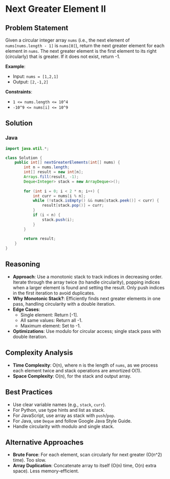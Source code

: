 # Next Greater Element II

## Problem Statement
Given a circular integer array `nums` (i.e., the next element of `nums[nums.length - 1]` is `nums[0]`), return the next greater element for each element in `nums`. The next greater element is the first element to its right (circularly) that is greater. If it does not exist, return -1.

**Example**:
- Input: `nums = [1,2,1]`
- Output: `[2,-1,2]`

**Constraints**:
- `1 <= nums.length <= 10^4`
- `-10^9 <= nums[i] <= 10^9`

## Solution

### Java
```java
import java.util.*;

class Solution {
    public int[] nextGreaterElements(int[] nums) {
        int n = nums.length;
        int[] result = new int[n];
        Arrays.fill(result, -1);
        Deque<Integer> stack = new ArrayDeque<>();
        
        for (int i = 0; i < 2 * n; i++) {
            int curr = nums[i % n];
            while (!stack.isEmpty() && nums[stack.peek()] < curr) {
                result[stack.pop()] = curr;
            }
            if (i < n) {
                stack.push(i);
            }
        }
        
        return result;
    }
}
```

## Reasoning
- **Approach**: Use a monotonic stack to track indices in decreasing order. Iterate through the array twice (to handle circularity), popping indices when a larger element is found and setting the result. Only push indices in the first iteration to avoid duplicates.
- **Why Monotonic Stack?**: Efficiently finds next greater elements in one pass, handling circularity with a double iteration.
- **Edge Cases**:
  - Single element: Return [-1].
  - All same values: Return all -1.
  - Maximum element: Set to -1.
- **Optimizations**: Use modulo for circular access; single stack pass with double iteration.

## Complexity Analysis
- **Time Complexity**: O(n), where n is the length of `nums`, as we process each element twice and stack operations are amortized O(1).
- **Space Complexity**: O(n), for the stack and output array.

## Best Practices
- Use clear variable names (e.g., `stack`, `curr`).
- For Python, use type hints and list as stack.
- For JavaScript, use array as stack with `push`/`pop`.
- For Java, use `Deque` and follow Google Java Style Guide.
- Handle circularity with modulo and single stack.

## Alternative Approaches
- **Brute Force**: For each element, scan circularly for next greater (O(n^2) time). Too slow.
- **Array Duplication**: Concatenate array to itself (O(n) time, O(n) extra space). Less memory-efficient.